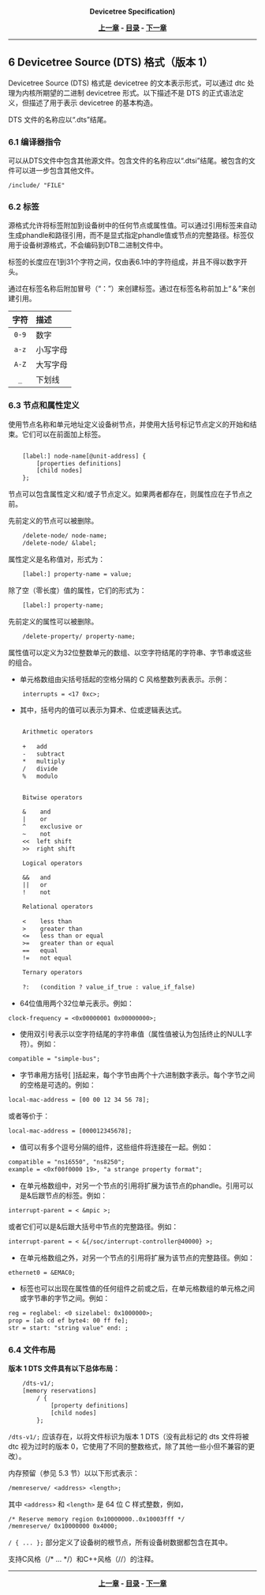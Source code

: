 <p align = "center"><b>
   Devicetree Specification)
</b></p>


<p align = "center">
    <b>
        <a href="ch05.md">上一章</a>
        -
        <a href="../README.md">目录</a>
        -
        <a href="ch01.md">下一章</a>
    </b>
</p>

---

## 6 Devicetree Source (DTS) 格式（版本 1）

Devicetree Source (DTS) 格式是 devicetree 的文本表示形式，可以通过 dtc 处理为内核所期望的二进制 devicetree 形式。以下描述不是 DTS 的正式语法定义，但描述了用于表示 devicetree 的基本构造。

DTS 文件的名称应以“.dts”结尾。

### 6.1 编译器指令

可以从DTS文件中包含其他源文件。包含文件的名称应以“.dtsi”结尾。被包含的文件可以进一步包含其他文件。

    /include/ "FILE"



### 6.2 标签

源格式允许将标签附加到设备树中的任何节点或属性值。可以通过引用标签来自动生成phandle和路径引用，而不是显式指定phandle值或节点的完整路径。标签仅用于设备树源格式，不会编码到DTB二进制文件中。

标签的长度应在1到31个字符之间，仅由表6.1中的字符组成，并且不得以数字开头。

通过在标签名称后附加冒号（“：”）来创建标签。通过在标签名称前加上“＆”来创建引用。


   | 字符 | 描述 |
   |:--------:|:-----------|
   | ``0-9``   | 数字      |
   | ``a-z``   | 小写字母 |
   | ``A-Z``   | 大写字母 |
   | ``_``     | 下划线 |



### 6.3 节点和属性定义

使用节点名称和单元地址定义设备树节点，并使用大括号标记节点定义的开始和结束。它们可以在前面加上标签。


```dtd

    [label:] node-name[@unit-address] {
        [properties definitions]
        [child nodes]
    };
```


节点可以包含属性定义和/或子节点定义。如果两者都存在，则属性应在子节点之前。

先前定义的节点可以被删除。

```dtd
    /delete-node/ node-name;
    /delete-node/ &label;
```

属性定义是名称值对，形式为：

```dtd
    [label:] property-name = value;
```

除了空（零长度）值的属性，它们的形式为：

```dtd
    [label:] property-name;
```

先前定义的属性可以被删除。

```dtd
    /delete-property/ property-name;
```

属性值可以定义为32位整数单元的数组、以空字符结尾的字符串、字节串或这些的组合。

- 单元格数组由尖括号括起的空格分隔的 C 风格整数列表表示。示例：

```dtd
    interrupts = <17 0xc>;
```

-  其中，括号内的值可以表示为算术、位或逻辑表达式。

```dtd

    Arithmetic operators
    
    +   add
    -   subtract
    *   multiply
    /   divide
    %   modulo

```

```dtd

    Bitwise operators
    
    &    and
    |    or
    ^    exclusive or
    ~    not
    <<  left shift
    >>  right shift

```

```dtd
    Logical operators
    
    &&   and
    ||   or
    !    not

```

```dtd
    Relational operators
    
    <    less than
    >    greater than
    <=   less than or equal
    >=   greater than or equal
    ==   equal
    !=   not equal

```

```dtd
    Ternary operators
    
    ?:   (condition ? value_if_true : value_if_false)
```


- 64位值用两个32位单元表示。例如：

```dtd
clock-frequency = <0x00000001 0x00000000>;
```

- 使用双引号表示以空字符结尾的字符串值（属性值被认为包括终止的NULL字符）。例如：

```dtd
compatible = "simple-bus";
```

- 字节串用方括号[ ]括起来，每个字节由两个十六进制数字表示。每个字节之间的空格是可选的。例如：

```dtd
local-mac-address = [00 00 12 34 56 78];
```

或者等价于：

```dtd
local-mac-address = [000012345678];
```

- 值可以有多个逗号分隔的组件，这些组件将连接在一起。例如：

```dtd
compatible = "ns16550", "ns8250";
example = <0xf00f0000 19>, "a strange property format";
```

- 在单元格数组中，对另一个节点的引用将扩展为该节点的phandle。引用可以是&后跟节点的标签。例如：

```dtd
interrupt-parent = < &mpic >;
```

或者它们可以是&后跟大括号中节点的完整路径。例如：

```dtd
interrupt-parent = < &{/soc/interrupt-controller@40000} >;
```

- 在单元格数组之外，对另一个节点的引用将扩展为该节点的完整路径。例如：

```dtd
ethernet0 = &EMAC0;
```

- 标签也可以出现在属性值的任何组件之前或之后，在单元格数组的单元格之间或字节串的字节之间。例如：

```dtd
reg = reglabel: <0 sizelabel: 0x1000000>;
prop = [ab cd ef byte4: 00 ff fe];
str = start: "string value" end: ;
```



### 6.4 文件布局

**版本 1 DTS 文件具有以下总体布局：**

```dtd
    /dts-v1/;
    [memory reservations]
        / {
            [property definitions]
            [child nodes]
        };
```

`/dts-v1/;` 应该存在，以将文件标识为版本 1 DTS（没有此标记的 dts 文件将被 dtc 视为过时的版本 0，它使用了不同的整数格式，除了其他一些小但不兼容的更改）。

内存预留（参见 5.3 节）以以下形式表示：

```dtd
/memreserve/ <address> <length>;
```

其中 `<address>` 和 `<length>` 是 64 位 C 样式整数，例如，

```dtd
/* Reserve memory region 0x10000000..0x10003fff */
/memreserve/ 0x10000000 0x4000;
```

`/ { ... };` 部分定义了设备树的根节点，所有设备树数据都包含在其中。

支持C风格（/* ... */）和C++风格（//）的注释。


---

<p align = "center">
    <b>
        <a href="ch05.md">上一章</a>
        -
        <a href="../README.md">目录</a>
        -
        <a href="ch01.md">下一章</a>
    </b>
</p>
